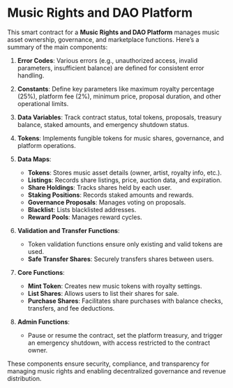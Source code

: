 # Music Rights and DAO Platform

This smart contract for a **Music Rights and DAO Platform** manages music asset ownership, governance, and marketplace functions. Here’s a summary of the main components:

1. **Error Codes**: Various errors (e.g., unauthorized access, invalid parameters, insufficient balance) are defined for consistent error handling.

2. **Constants**: Define key parameters like maximum royalty percentage (25%), platform fee (2%), minimum price, proposal duration, and other operational limits.

3. **Data Variables**: Track contract status, total tokens, proposals, treasury balance, staked amounts, and emergency shutdown status.

4. **Tokens**: Implements fungible tokens for music shares, governance, and platform operations.

5. **Data Maps**:
   - **Tokens**: Stores music asset details (owner, artist, royalty info, etc.).
   - **Listings**: Records share listings, price, auction data, and expiration.
   - **Share Holdings**: Tracks shares held by each user.
   - **Staking Positions**: Records staked amounts and rewards.
   - **Governance Proposals**: Manages voting on proposals.
   - **Blacklist**: Lists blacklisted addresses.
   - **Reward Pools**: Manages reward cycles.

6. **Validation and Transfer Functions**:
   - Token validation functions ensure only existing and valid tokens are used.
   - **Safe Transfer Shares**: Securely transfers shares between users.

7. **Core Functions**:
   - **Mint Token**: Creates new music tokens with royalty settings.
   - **List Shares**: Allows users to list their shares for sale.
   - **Purchase Shares**: Facilitates share purchases with balance checks, transfers, and fee deductions.

8. **Admin Functions**:
   - Pause or resume the contract, set the platform treasury, and trigger an emergency shutdown, with access restricted to the contract owner.

These components ensure security, compliance, and transparency for managing music rights and enabling decentralized governance and revenue distribution.
